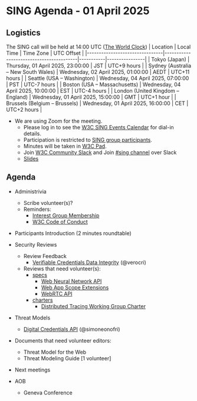 # SING Agenda - 01 April 2025

## Logistics

The SING call will be held at 14:00 UTC ([The World Clock](https://www.timeanddate.com/worldclock/meetingdetails.html?year=2025&month=04&day=01&hour=14&min=0&sec=0&p1=248&p2=240&p3=234&p4=43&p5=136&p6=48))
| Location                       | Local Time                             | Time Zone | UTC Offset     |
|--------------------------------|-----------------------------------------|-----------|----------------|
| Tokyo (Japan)                  | Thursday, 01 April 2025, 23:00:00    | JST       | UTC+9 hours    |
| Sydney (Australia – New South Wales) | Wednesday, 02 April 2025, 01:00:00    | AEDT      | UTC+11 hours   |
| Seattle (USA – Washington)     | Wednesday, 04 April 2025, 07:00:00   | PST       | UTC-7 hours    |
| Boston (USA – Massachusetts)   | Wednesday, 04 April 2025, 10:00:00   | EST       | UTC-4 hours    |
| London (United Kingdom – England) | Wednesday, 01 April 2025, 15:00:00   | GMT       | UTC+1 hour            |
| Brussels (Belgium – Brussels)  | Wednesday, 01 April 2025, 16:00:00   | CET       | UTC+2 hours     |


* We are using Zoom for the meeting.
    * Please log in to see the [W3C SING Events Calendar](https://www.w3.org/groups/ig/security/calendar/) for dial-in details. 
    * Participation is restricted to [SING group participants](https://www.w3.org/groups/ig/security/participants/).
    * Minutes will be taken in [W3C Pad](https://pad.w3.org/p/SING_2025-04-01).
    * Join [W3C Community Slack](https://www.w3.org/wiki/Slack) and Join [#sing channel](https://w3ccommunity.slack.com/archives/C083DKWSAJX) over Slack
    * [Slides]([https://docs.google.com/presentation/d/1k29WTuJ46g0UYBD1SHTcndT_0FuwjU0DnKp-JDDEvWg/edit#slide=id.g31666e027a8_0_54](https://docs.google.com/presentation/d/1x2aXtR2e5w35-mesjhQhz-pwCQPVmXKjy0xWySjW-iI/edit?usp=sharing))


## Agenda

* Administrivia
  * Scribe volunteer(s)?
  * Reminders: 
     * [Interest Group Membership](https://www.w3.org/groups/ig/security/)
     * [W3C Code of Conduct](https://www.w3.org/policies/code-of-conduct/)

* Participants Introduction (2 minutes roundtable)
* Security Reviews
  * Review Feedback
     * [Verifiable Credentials Data Integrity](https://pad.w3.org/p/SING_VCDI) (@verocri)   
  * Reviews that need volunteer(s):
     * [specs](https://github.com/w3c/security-request/issues?q=is%3Aissue+is%3Aopen+no%3Aassignee+)   
       * [Web Neural Network API](https://github.com/w3c/security-request/issues/85)
       * [Web App Scope Extensions](https://github.com/w3c/security-request/issues/83)
       * [WebRTC API](https://github.com/w3c/security-request/issues/80)
     * [charters](https://github.com/w3c/strategy/issues?q=is%3Aissue+is%3Aopen+label%3A%22Horizontal+review+requested%22++-label%3A%22Security+review+completed%22+-label%3ACouncil)
       * [Distributed Tracing Working Group Charter](https://github.com/w3c/strategy/issues/495)
* Threat Models
  * [Digital Credentials API](https://docs.google.com/document/d/1Ppaz_EnhzHqPOz5UusRJvbSunh-RXPWgJ3Np_TM2EE0/edit?tab=t.0#heading=h.d3ody38gbyod) (@simoneonofri)
* Documents that need volunteer editors:
  * Threat Model for the Web
  * Threat Modeling Guide [1 volunteer]

* Next meetings

* AOB
  * Geneva Conference  
